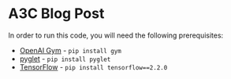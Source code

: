 # A3C Blog Post
In order to run this code, you will need the following prerequisites:

* [OpenAI Gym](https://github.com/openai/gym) - `pip install gym`
* [pyglet](https://bitbucket.org/pyglet/pyglet/wiki/Home) - `pip install pyglet` 
* [TensorFlow](https://www.tensorflow.org/install/) - `pip install tensorflow==2.2.0`
